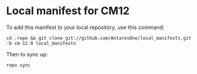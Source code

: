 Local manifest for CM12
==============

To add this manifest to your local repository, use this command:

    cd .repo && git clone git://github.com/AntaresOne/local_manifests.git -b cm-12.0 local_manifests
    
Then to sync up:

    repo sync
